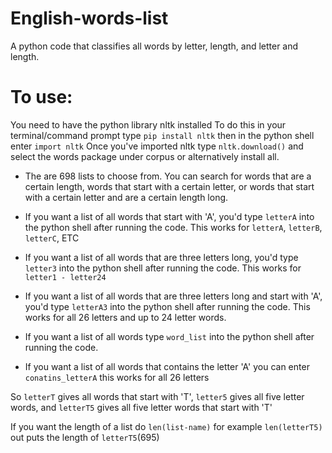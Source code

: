 # English-words-list
A python code that classifies all words by letter, length, and letter and length.
# To use:
You need to have the python library nltk installed
To do this in your terminal/command prompt type
`pip install nltk`
then in the python shell enter `import nltk` 
Once you've imported nltk type `nltk.download()` and select the words package under corpus or alternatively install all.

 + The are 698 lists to choose from. You can search for words that are a certain length, words that start with a certain letter, or words that start with a certain letter and are a certain length long.

 + If you want a list of all words that start with 'A', you'd type `letterA` into the python shell after running the code. This works for `letterA`, `letterB`, `letterC`, ETC

 + If you want a list of all words that are three letters long, you'd type `letter3` into the python shell after running the code. This works for `letter1 - letter24`

 + If you want a list of all words that are three letters long and start with 'A', you'd type `letterA3` into the python shell after running the code. This works for all 26 letters and up to 24 letter words. 

 + If you want a list of all words type `word_list` into the python shell after running the code.

 + If you want a list of all words that contains the letter 'A' you can enter `conatins_letterA` this works for all 26 letters

So `letterT` gives all words that start with 'T', `letter5` gives all five letter words, and `letterT5` gives all five letter words that start with 'T'

If you want the length of a list do `len(list-name)` for example `len(letterT5)` out puts the length of `letterT5`(695)
